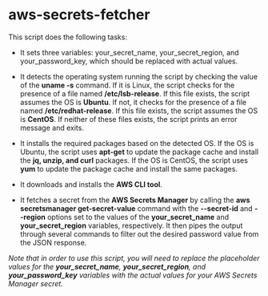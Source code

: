 # aws-secrets-fetcher

This script does the following tasks:

- It sets three variables: your_secret_name, your_secret_region, and your_password_key, which should be replaced with actual values.

- It detects the operating system running the script by checking the value of the **uname -s** command. If it is Linux, the script checks for the presence of a file named **/etc/lsb-release**. If this file exists, the script assumes the OS is **Ubuntu**. If not, it checks for the presence of a file named **/etc/redhat-release**. If this file exists, the script assumes the OS is **CentOS**. If neither of these files exists, the script prints an error message and exits.

- It installs the required packages based on the detected OS. If the OS is Ubuntu, the script uses **apt-get** to update the package cache and install the **jq, unzip, and curl** packages. If the OS is CentOS, the script uses **yum** to update the package cache and install the same packages.

- It downloads and installs the **AWS CLI tool**.

- It fetches a secret from the **AWS Secrets Manager** by calling the **aws secretsmanager get-secret-value** command with the **--secret-id** and **--region** options set to the values of the **your_secret_name** and **your_secret_region** variables, respectively. It then pipes the output through several commands to filter out the desired password value from the JSON response.

_Note that in order to use this script, you will need to replace the placeholder values for the **your_secret_name**, **your_secret_region**, and **your_password_key** variables with the actual values for your AWS Secrets Manager secret._





